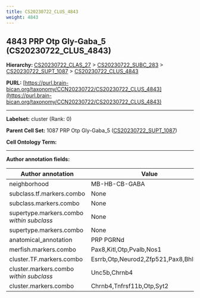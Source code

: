 ```yaml
---
title: CS20230722_CLUS_4843
weight: 4843
---
```

## 4843 PRP Otp Gly-Gaba_5 (CS20230722_CLUS_4843)
<b>Hierarchy: </b>
[CS20230722_CLAS_27](../CS20230722_CLAS_27) >
[CS20230722_SUBC_283](../CS20230722_SUBC_283) >
[CS20230722_SUPT_1087](../CS20230722_SUPT_1087) >
[CS20230722_CLUS_4843](../CS20230722_CLUS_4843)

**PURL:** [https://purl.brain-bican.org/taxonomy/CCN20230722/CS20230722_CLUS_4843](https://purl.brain-bican.org/taxonomy/CCN20230722/CS20230722_CLUS_4843)

---


**Labelset:** cluster (Rank: 0)

**Parent Cell Set:** 1087 PRP Otp Gly-Gaba_5 ([CS20230722_SUPT_1087](../CS20230722_SUPT_1087))



**Cell Ontology Term:** 

[MARKER GENES.]: #


---

[TRANSFERRED ANNOTATIONS.]: #


[AUTHOR ANNOTATION FIELDS.]: #


**Author annotation fields:**

| Author annotation | Value |
|-------------------|-------|
|neighborhood|MB-HB-CB-GABA|
|subclass.tf.markers.combo|None|
|subclass.markers.combo|None|
|supertype.markers.combo _within subclass_|None|
|supertype.markers.combo|None|
|anatomical_annotation|PRP PGRNd|
|merfish.markers.combo|Pax8,Kitl,Otp,Pvalb,Nos1|
|cluster.TF.markers.combo|Esrrb,Otp,Neurod2,Zfp521,Pax8,Bhlhe22|
|cluster.markers.combo _within subclass_|Unc5b,Chrnb4|
|cluster.markers.combo|Chrnb4,Tnfrsf11b,Otp,Syt2|
